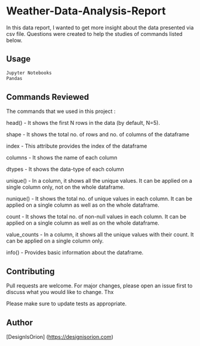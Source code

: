 # Weather-Data-Analysis-Report

In this data report, I wanted to get more insight about the data presented via csv file. 
Questions were created to help the studies of commands listed below.

## Usage

```python
Jupyter Notebooks
Pandas
```


## Commands Reviewed

The commands that we used in this project :

head() - It shows the first N rows in the data (by default, N=5).

shape - It shows the total no. of rows and no. of columns of the dataframe

index - This attribute provides the index of the dataframe

columns - It shows the name of each column

dtypes - It shows the data-type of each column

unique() - In a column, it shows all the unique values. It can be applied on a single column only, not on the whole dataframe.

nunique() - It shows the total no. of unique values in each column. It can be applied on a single column as well as on the whole dataframe.

count - It shows the total no. of non-null values in each column. It can be applied on a single column as well as on the whole dataframe.

value_counts - In a column, it shows all the unique values with their count. It can be applied on a single column only.

info() - Provides basic information about the dataframe.


## Contributing
Pull requests are welcome. For major changes, please open an issue first to discuss what you would like to change. Thx

Please make sure to update tests as appropriate.

## Author
[DesignIsOrion] (https://designisorion.com)
